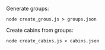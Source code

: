 Generate groups:

```
node create_grous.js > groups.json
```

Create cabins from groups:

```
node create_cabins.js > cabins.json
```

